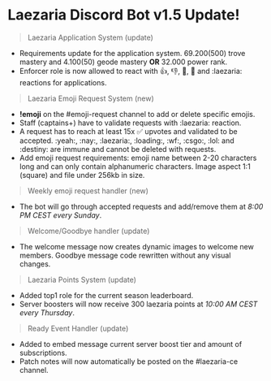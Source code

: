 # Laezaria Discord Bot **v1.5** Update!

> Laezaria Application System (update)
+ Requirements update for the application system. 69.200(500) trove mastery and 4.100(50) geode mastery **OR** 32.000 power rank.
+ Enforcer role is now allowed to react with 👍, 👎, 🍏, 🍎 and :laezaria: reactions for applications.

> Laezaria Emoji Request System (new)
+ **!emoji** on the #emoji-request channel to add or delete specific emojis.
+ Staff (captains+) have to validate requests with :laezaria: reaction.
+ A request has to reach at least 15x ✅ upvotes and validated to be accepted. :yeah:, :nay:, :laezaria:, :loading:, :wf:, :csgo:, :lol: and :destiny: are immune and cannot be deleted with requests.
+ Add emoji request requirements: emoji name between 2-20 characters long and can only contain alphanumeric characters. Image aspect 1:1 (square) and file under 256kb in size.

> Weekly emoji request handler (new)
+ The bot will go through accepted requests and add/remove them at *8:00 PM CEST every Sunday*.

> Welcome/Goodbye handler (update)
+ The welcome message now creates dynamic images to welcome new members. Goodbye message code rewritten without any visual changes.

> Laezaria Points System (update)
+ Added top1 role for the current season leaderboard.
+ Server boosters will now receive 300 laezaria points at *10:00 AM CEST every Thursday*.

> Ready Event Handler (update)
+ Added to embed message current server boost tier and amount of subscriptions.
+ Patch notes will now automatically be posted on the #laezaria-ce channel.
